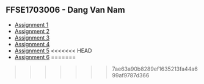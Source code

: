## FFSE1703006 - Dang Van Nam
- [Assignment 1](https://github.com/FASTTRACKSE/FFSE1702A.JavaCore/blob/master/FFSE1703006/Assignment/src/first_project/Assignment_1.java)
- [Assignment 2](https://github.com/FASTTRACKSE/FFSE1702A.JavaCore/blob/master/FFSE1703006/Assignment/src/first_project/Assignment_2.java)
- [Assignment 3](https://github.com/FASTTRACKSE/FFSE1702A.JavaCore/blob/master/FFSE1703006/Assignment/src/first_project/Assignment_3.java)
- [Assignment 4](https://github.com/FASTTRACKSE/FFSE1702A.JavaCore/blob/master/FFSE1703006/Assignment/src/first_project/Assignment_4.java)
- [Assignment 5](https://github.com/FASTTRACKSE/FFSE1702A.JavaCore/blob/master/FFSE1703006/Assignment/src/first_project/Assignment_5.java)
<<<<<<< HEAD
- [Assignment 6](https://github.com/FASTTRACKSE/FFSE1702A.JavaCore/blob/master/FFSE1703006/Assignment/src/first_project/Assignment_6.java)
=======
>>>>>>> 7ae63a90b8289ef1635213fa44a699af9787d366
